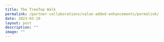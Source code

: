 ```yaml
---
title: The TreeTop Walk
permalink: /partner-collaborations/value-added-enhancements/permalink/
date: 2023-03-10
layout: post
description: ""
image: ""
---
```

